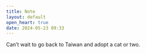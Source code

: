 ```yaml
---
title: Note
layout: default
open_heart: true
date: 2024-05-23 09:33
---
```


Can’t wait to go back to Taiwan and adopt a cat or two.
